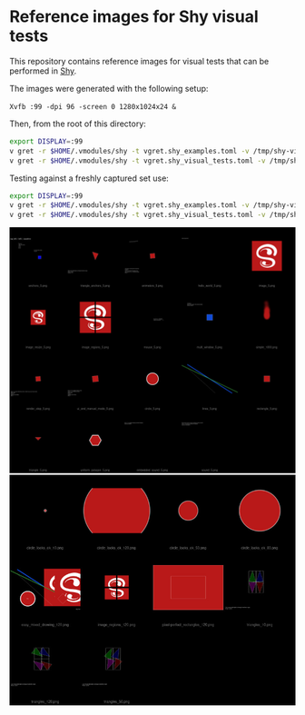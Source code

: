 # Reference images for Shy visual tests

This repository contains reference images for visual tests that can be performed in [Shy](https://github.com/Larpon/shy).

The images were generated with the following setup:

`Xvfb :99 -dpi 96 -screen 0 1280x1024x24 &`

Then, from the root of this directory:
```bash
export DISPLAY=:99
v gret -r $HOME/.vmodules/shy -t vgret.shy_examples.toml -v /tmp/shy-visual-tests
v gret -r $HOME/.vmodules/shy -t vgret.shy_visual_tests.toml -v /tmp/shy-visual-tests
```

Testing against a freshly captured set use:

```bash
export DISPLAY=:99
v gret -r $HOME/.vmodules/shy -t vgret.shy_examples.toml -v /tmp/shy-visual-tests ./
v gret -r $HOME/.vmodules/shy -t vgret.shy_visual_tests.toml -v /tmp/shy-visual-tests ./
```

<img src='examples.jpg' width=700>
<img src='tests.jpg' width=700>
